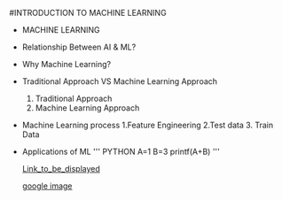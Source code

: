 #INTRODUCTION TO MACHINE LEARNING
- MACHINE LEARNING
- Relationship Between AI & ML?
- Why Machine Learning?
- Traditional Approach VS Machine Learning Approach
  1. Traditional Approach
  2. Machine Learning Approach
- Machine Learning process
  1.Feature Engineering
  2.Test data
  3. Train Data
- Applications of ML
  ''' PYTHON
  A=1
  B=3
  printf(A+B)
  '''

  [Link_to_be_displayed](Action_link)

  [google image](https://imgs.search.brave.com/WFUCWSTA1WQZxQ6Bj0PpSiIS0qx9cb9e-ysxkOY4rTA/rs:fit:500:0:0:0/g:ce/aHR0cHM6Ly9jZG4x/Lmljb25maW5kZXIu/Y29tL2RhdGEvaWNv/bnMvZ29vZ2xlLXMt/bG9nby8xNTAvR29v/Z2xlX0ljb25zLTA5/LTUxMi5wbmc)
  
